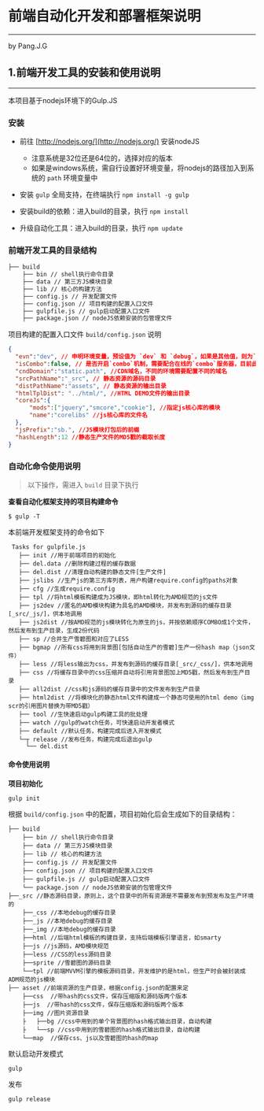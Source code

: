 # 前端自动化开发和部署框架说明
--------------------------
by Pang.J.G


## 1.前端开发工具的安装和使用说明
----------------------

本项目基于nodejs环境下的Gulp.JS


### 安装

* 前往 [http://nodejs.org/](http://nodejs.org/) 安装nodeJS
   - 注意系统是32位还是64位的，选择对应的版本
   - 如果是windows系统，需自行设置好环境变量，将nodejs的路径加入到系统的 `path` 环境变量中

* 安装 `gulp` 全局支持，在终端执行 `npm install -g gulp`

* 安装build的依赖：进入build的目录，执行 `npm install`

* 升级自动化工具：进入build的目录，执行 `npm update`



### 前端开发工具的目录结构
```html
├── build
    ├── bin // shell执行命令目录
    ├── data // 第三方JS模块目录
    ├── lib // 核心的构建方法 
    ├── config.js // 开发配置文件
    ├── config.json // 项目构建的配置入口文件
    ├── gulpfile.js // gulp启动配置入口文件
    ├── package.json // nodeJS依赖安装的包管理文件
```

项目构建的配置入口文件 `build/config.json` 说明
```json
{
  "evn":"dev", // 申明环境变量，预设值为 `dev` 和 `debug`，如果是其他值，则为`release`
  "isCombo":false, // 是否开启`combo`机制，需要配合在线的`combo`服务器，目前此值暂未使用
  "cndDomain":"static.path", //CDN域名，不同的环境需要配置不同的域名
  "srcPathName":"_src", // 静态资源的源码目录
  "distPathName":"assets", // 静态资源的输出目录
  "htmlTplDist": "../html/", //HTML DEMO文件的输出目录
  "coreJs":{
      "mods":["jquery","smcore","cookie"], //指定js核心库的模块
      "name":"corelibs" //js核心库的文件名
  },
  "jsPrefix":"sb.", //JS模块打包后的前缀
  "hashLength":12 //静态生产文件的MD5戳的截取长度
}
```


### 自动化命令使用说明

> 以下操作，需进入 `build` 目录下执行

**查看自动化框架支持的项目构建命令**
```
$ gulp -T
```

本前端开发框架支持的命令如下
```log
 Tasks for gulpfile.js
   ├── init //用于前端项目的初始化
   ├── del.data //删除构建过程的缓存数据
   ├── del.dist //清理自动构建的静态文件[生产文件]
   ├── jslibs //生产js的第三方库列表，用户构建require.config的paths对象
   ├── cfg //生成require.config
   ├── tpl //将html模板构建成为JS模块，即html转化为AMD规范的js文件
   ├── js2dev //匿名的AMD模块构建为具名的AMD模块，并发布到源码的缓存目录[_src/_js/]，供本地调用
   ├── js2dist //按AMD规范的js模块转化为原生的js，并按依赖顺序COMBO成1个文件，然后发布到生产目录，生成2份代码
   ├── sp //合并生产雪碧图和对应了LESS
   ├── bgmap //所有css将用到背景图[包括自动生产的雪碧]生产一份hash map（json文件）
   ├── less //将less输出为css，并发布到源码的缓存目录[_src/_css/]，供本地调用
   ├── css //将缓存目录中的css压缩并自动将引用背景图加上MD5戳，然后发布到生产目录
   ├── all2dist //css和js源码的缓存目录中的文件发布到生产目录
   ├── html2dist //将模块化的静态html文件构建成一个静态可使用的html demo（img scr的引用图片替换为带MD5戳）
   ├── tool //生快速启动gulp构建工具的批处理
   ├── watch //gulp的watch任务，可快速启动开发者模式
   ├── default //默认任务，构建完成后进入开发模式
   └─┬ release //发布任务，构建完成后退出gulp
     └── del.dist
```

#### **命令使用说明**

**项目初始化**
```
gulp init
```

根据 `build/config.json` 中的配置，项目初始化后会生成如下的目录结构：

```
├── build
    ├── bin // shell执行命令目录
    ├── data // 第三方JS模块目录
    ├── lib // 核心的构建方法 
    ├── config.js // 开发配置文件
    ├── config.json // 项目构建的配置入口文件
    ├── gulpfile.js // gulp启动配置入口文件
    └── package.json // nodeJS依赖安装的包管理文件
├──_src //静态源码目录，原则上，这个目录中的所有资源是不需要发布到预发布及生产环境的
    ├──_css //本地debug的缓存目录
    ├──_js //本地debug的缓存目录
    ├──_img //本地debug的缓存目录
    ├──html //后端html模板的构建目录，支持后端模板引擎语言，如smarty
    ├──js //js源码，AMD模块规范
    ├──less //CSS的less源码目录
    ├──sprite //雪碧图的源码目录
    └──tpl //前端MVVM引擎的模板源码目录，开发维护的是html，但生产时会被封装成ADM规范的js模块
├── asset //前端资源的生产目录，根据config.json的配置来定
    ├──css  //带hash的css文件，保存压缩版和源码版两个版本
    ├──js  //带hash的css文件，保存压缩版和源码版两个版本
    ├──img //图片资源目录
    ├   ├──bg //css中用到的单个背景图的hash格式输出目录，自动构建
    ├   └──sp //css中用到的雪碧图的hash格式输出目录，自动构建
    └──map  //保存css、js以及雪碧图的hash的map
```

默认启动开发模式
```
gulp
```

发布
```
gulp release
```
